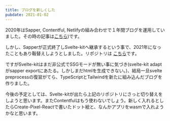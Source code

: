 ```yaml
---
title: ブログを新しくした
pubdate: 2021-01-02
---
```


2020年はSapper, Contentful, Netlifyの組み合わせで１年間ブログを運用していました。その時の記事は[こちら](https://qiita.com/ryuta69/items/d982c6cbdf3423e22b2c))です。

しかし、Sapperが正式終了しSvelte-kitへ継承するという事で、2021年になったこともあり鞍替えしようとしました。リポジトリは [こちら](https://github.com/ulwlu/ulwlu-blog)です。

ですがSvelte-kitはまだ非公式でSSGモードが無い事に気づき(svelte-kit adaptがsapper exportにあたる。しかしまだhtmlを生成できない。)、結局一旦svelte preprocessの復習がてら、TypeScriptとTailwindを新たに組み込んだブログを作りました。

今後の予定としては、Svelte-kitが出たら上記のリポジトリにさっと切り替えをしようと思います。またContentfulはもう使わないでしょう。新しく入れるとしたらCreate-Pixel-Reactで書いたドット絵と、なんかアプリをwasmで入れようかなと思います。
